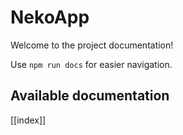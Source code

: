# NekoApp

Welcome to the project documentation!

Use `npm run docs` for easier navigation.

## Available documentation

[[index]]
